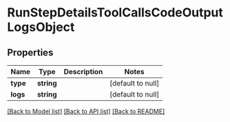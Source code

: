 # RunStepDetailsToolCallsCodeOutputLogsObject

## Properties
Name | Type | Description | Notes
------------ | ------------- | ------------- | -------------
**type** | **string** |  | [default to null]
**logs** | **string** |  | [default to null]

[[Back to Model list]](../README.md#documentation-for-models) [[Back to API list]](../README.md#documentation-for-api-endpoints) [[Back to README]](../README.md)


